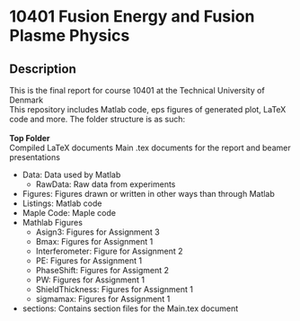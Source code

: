 # 10401 Fusion Energy and Fusion Plasme Physics
## Description
This is the final report for course 10401 at the Technical University of Denmark\
This repository includes Matlab code, eps figures of generated plot, LaTeX code and more.
The folder structure is as such:\
\
**Top Folder**\
Compiled LaTeX documents
Main .tex documents for the report and beamer presentations
* Data: Data used by Matlab
  * RawData: Raw data from experiments
* Figures: Figures drawn or written in other ways than through Matlab
* Listings: Matlab code
* Maple Code: Maple code
* Mathlab Figures
  * Asign3: Figures for Assignment 3
  * Bmax: Figures for Assignment 1
  * Interferometer: Figure for Assignment 2
  * PE: Figures for Assignment 1
  * PhaseShift: Figures for Assigment 2
  * PW: Figures for Assignment 1
  * ShieldThickness: Figures for Assignment 1
  * sigmamax: Figures for Assignment 1
* sections: Contains section files for the Main.tex document
